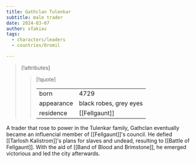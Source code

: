 ```yaml
---
title: Gathclan Tulenkar
subtitle: male trader
date: 2024-03-07
author: sfakias
tags:
  - characters/leaders
  - countries/Oromil

---
```

> [!attributes]
> 
> > [!quote]
> >
> > | | |
> > | --- | --- |
> > | born | 4729 |
> > | appearance | black robes, grey eyes |
> > | residence | [[Fellgaunt]] |

A trader that rose to power in the Tulenkar family, Gathclan eventually became an influencial member of [[Fellgaunt]]'s council. He defied [[Tarlosh Kalistrom]]'s plans for slaves and undead, resulting to [[Battle of Fellgaunt]]. With the aid of [[Band of Blood and Brimstone]], he emerged victorious and led the city afterwards.